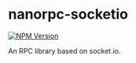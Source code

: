 # nanorpc-socketio

[![NPM Version](https://img.shields.io/npm/v/nanorpc-socketio)](https://www.npmjs.com/package/nanorpc-socketio)

An RPC library based on socket.io.
